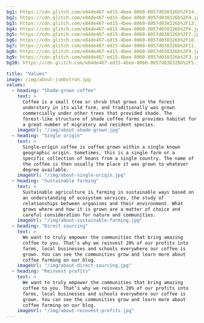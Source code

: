 ```yaml
---
bg1: https://cdn.glitch.com/e84de467-ed15-4bee-8060-8057d038326b%2F14.jpg?v=1581350380951
bg2: https://cdn.glitch.com/e84de467-ed15-4bee-8060-8057d038326b%2F4.jpg?v=1581350379383
bg3: https://cdn.glitch.com/e84de467-ed15-4bee-8060-8057d038326b%2F13.jpg?v=1581350379510
bg4: https://cdn.glitch.com/e84de467-ed15-4bee-8060-8057d038326b%2F6.jpg?v=1581350380240
bg5: https://cdn.glitch.com/e84de467-ed15-4bee-8060-8057d038326b%2F7.jpg?v=1581350380262
bg6: https://cdn.glitch.com/e84de467-ed15-4bee-8060-8057d038326b%2F10.jpg?v=1581350380656
bg7: https://cdn.glitch.com/e84de467-ed15-4bee-8060-8057d038326b%2F11.jpg?v=1581350380723
bg8: https://cdn.glitch.com/e84de467-ed15-4bee-8060-8057d038326b%2F9.jpg?v=1581350380906
bg9: https://cdn.glitch.com/e84de467-ed15-4bee-8060-8057d038326b%2F3.jpg?v=1581350381127
bg10: https://cdn.glitch.com/e84de467-ed15-4bee-8060-8057d038326b%2F5.jpg?v=1581350379241

title: "Values"
image: /img/about-jumbotron.jpg
values:
  - heading: "Shade-grown coffee"
    text: >
      Coffee is a small tree or shrub that grows in the forest
      understory in its wild form, and traditionally was grown
      commercially under other trees that provided shade. The
      forest-like structure of shade coffee farms provides habitat for
      a great number of migratory and resident species.
    imageUrl: "/img/about-shade-grown.jpg"
  - heading: "Single origin"
    text: >
      Single-origin coffee is coffee grown within a single known
      geographic origin. Sometimes, this is a single farm or a
      specific collection of beans from a single country. The name of
      the coffee is then usually the place it was grown to whatever
      degree available.
    imageUrl: "/img/about-single-origin.jpg"
  - heading: "Sustainable farming"
    text: >
      Sustainable agriculture is farming in sustainable ways based on
      an understanding of ecosystem services, the study of
      relationships between organisms and their environment. What
      grows where and how it is grown are a matter of choice and
      careful consideration for nature and communities.
    imageUrl: "/img/about-sustainable-farming.jpg"
  - heading: "Direct sourcing"
    text: >
      We want to truly empower the communities that bring amazing
      coffee to you. That’s why we reinvest 20% of our profits into
      farms, local businesses and schools everywhere our coffee is
      grown. You can see the communities grow and learn more about
      coffee farming on our blog.
    imageUrl: "/img/about-direct-sourcing.jpg"
  - heading: "Reinvest profits"
    text: >
      We want to truly empower the communities that bring amazing
      coffee to you. That’s why we reinvest 20% of our profits into
      farms, local businesses and schools everywhere our coffee is
      grown. You can see the communities grow and learn more about
      coffee farming on our blog.
    imageUrl: "/img/about-reinvest-profits.jpg"
---
```

